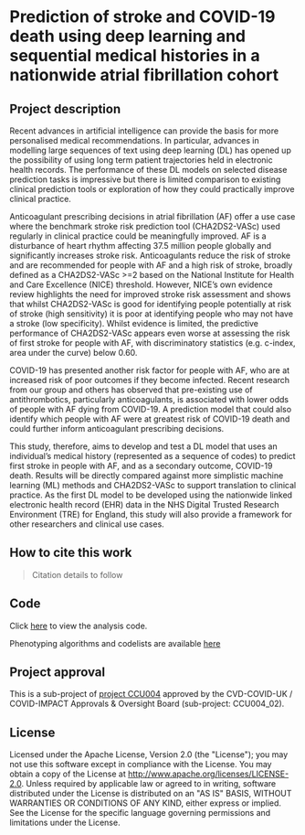 # Prediction of stroke and COVID-19 death using deep learning and sequential medical histories in a nationwide atrial fibrillation cohort

## Project description

Recent advances in artificial intelligence can provide the basis for more personalised medical recommendations. In particular, advances in modelling large sequences of text using deep learning (DL) has opened up the possibility of using long term patient trajectories held in electronic health records. The performance of these DL models on selected disease prediction tasks is impressive but there is limited comparison to existing clinical prediction tools or exploration of how they could practically improve clinical practice.  

Anticoagulant prescribing decisions in atrial fibrillation (AF) offer a use case where the benchmark stroke risk prediction tool (CHA2DS2-VASc) used regularly in clinical practice could be meaningfully improved. AF is a disturbance of heart rhythm affecting 37.5 million people globally and significantly increases stroke risk. Anticoagulants reduce the risk of stroke and are recommended for people with AF and a high risk of stroke, broadly defined as a CHA2DS2-VASc >=2 based on the National Institute for Health and Care Excellence (NICE) threshold. However, NICE’s own evidence review highlights the need for improved stroke risk assessment and shows that whilst CHA2DS2-VASc is good for identifying people potentially at risk of stroke (high sensitivity) it is poor at identifying people who may not have a stroke (low specificity). Whilst evidence is limited, the predictive performance of CHA2DS2-VASc appears even worse at assessing the risk of first stroke for people with AF, with discriminatory statistics (e.g. c-index, area under the curve) below 0.60.  

COVID-19 has presented another risk factor for people with AF, who are at increased risk of poor outcomes if they become infected. Recent research from our group and others has observed that pre-existing use of antithrombotics, particularly anticoagulants, is associated with lower odds of people with AF dying from COVID-19. A prediction model that could also identify which people with AF were at greatest risk of COVID-19 death and could further inform anticoagulant prescribing decisions.  

This study, therefore, aims to develop and test a DL model that uses an individual’s medical history (represented as a sequence of codes) to predict first stroke in people with AF, and as a secondary outcome, COVID-19 death. Results will be directly compared against more simplistic machine learning (ML) methods and CHA2DS2-VASc to support translation to clinical practice. As the first DL model to be developed using the nationwide linked electronic health record (EHR) data in the NHS Digital Trusted Research Environment (TRE) for England, this study will also provide a framework for other researchers and clinical use cases.  

## How to cite this work
> Citation details to follow

## Code

Click [here](https://github.com/BHFDSC/CCU004_02/tree/main/code) to view the analysis code.

Phenotyping algorithms and codelists are available [here](https://github.com/BHFDSC/CCU004_02/tree/main/phenotypes)

## Project approval

This is a sub-project of [project CCU004](https://github.com/BHFDSC/CCU004) approved by the CVD-COVID-UK / COVID-IMPACT Approvals & Oversight Board (sub-project: CCU004_02).

## License

Licensed under the Apache License, Version 2.0 (the "License"); you may not use this software except in compliance with the License. You may obtain a copy of the License at http://www.apache.org/licenses/LICENSE-2.0. Unless required by applicable law or agreed to in writing, software distributed under the License is distributed on an "AS IS" BASIS, WITHOUT WARRANTIES OR CONDITIONS OF ANY KIND, either express or implied. See the License for the specific language governing permissions and limitations under the License.
